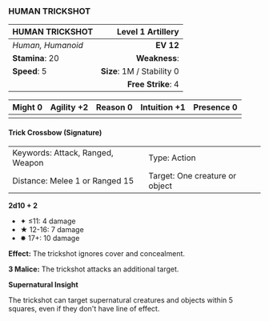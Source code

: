 ### HUMAN TRICKSHOT

| HUMAN TRICKSHOT   |      **Level 1 Artillery** |
| :---------------- | -------------------------: |
| *Human, Humanoid* |                  **EV 12** |
| **Stamina**: 20   |              **Weakness**: |
| **Speed**: 5      | **Size**: 1M / Stability 0 |
|                   |         **Free Strike**: 4 |

| **Might** 0 | **Agility** +2 | **Reason** 0 | **Intuition** +1 | **Presence** 0 |
| ----------- | -------------- | ------------ | ---------------- | -------------- |
|             |                |              |                  |                |

#### Trick Crossbow (Signature)

|                                  |                                |
| :------------------------------- | :----------------------------- |
| Keywords: Attack, Ranged, Weapon | Type: Action                   |
| Distance: Melee 1 or Ranged 15   | Target: One creature or object |

**2d10 + 2**

- ✦ ≤11: 4 damage
- ★ 12-16: 7 damage
- ✸ 17+: 10 damage

**Effect:** The trickshot ignores cover and concealment.

**3 Malice:** The trickshot attacks an additional target.

**Supernatural Insight**

The trickshot can target supernatural creatures and objects within 5 squares, even if they don't have line of effect.
